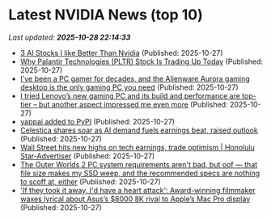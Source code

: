 # Latest NVIDIA News (top 10)
_Last updated: **2025-10-28 22:14:33**_

- [3 AI Stocks I like Better Than Nvidia](https://biztoc.com/x/60e3e27eced96a3d) (Published: 2025-10-27)
- [Why Palantir Technologies (PLTR) Stock Is Trading Up Today](https://finance.yahoo.com/news/why-palantir-technologies-pltr-stock-215047915.html) (Published: 2025-10-27)
- [I've been a PC gamer for decades, and the Alienware Aurora gaming desktop is the only gaming PC you need](https://www.techradar.com/computing/gaming-pcs/alienware-aurora-act1250-gaming-desktop) (Published: 2025-10-27)
- [I tried Lenovo’s new gaming PC and its build and performance are top-tier – but another aspect impressed me even more](https://www.techradar.com/computing/gaming-pcs/lenovo-legion-tower-5-2025) (Published: 2025-10-27)
- [yappai added to PyPI](https://pypi.org/project/yappai/) (Published: 2025-10-27)
- [Celestica shares soar as AI demand fuels earnings beat, raised outlook](https://finance.yahoo.com/news/celestica-shares-soar-ai-demand-212006967.html) (Published: 2025-10-27)
- [Wall Street hits new highs on tech earnings, trade optimism | Honolulu Star-Advertiser](https://www.staradvertiser.com/2025/10/27/breaking-news/wall-street-hits-new-highs-on-tech-earnings-trade-optimism/) (Published: 2025-10-27)
- [The Outer Worlds 2 PC system requirements aren't bad, but oof — that file size makes my SSD weep, and the recommended specs are nothing to scoff at, either](https://www.windowscentral.com/gaming/the-outer-worlds-2-pc-system-requirements-arent-bad-but-oof-that-file-size-makes-my-ssd-weep-and-the-recommended-specs-are-nothing-to-scoff-at-either) (Published: 2025-10-27)
- ['If they took it away, I'd have a heart attack': Award-winning filmmaker waxes lyrical about Asus’s $8000 8K rival to Apple’s Mac Pro display](https://www.techradar.com/pro/if-they-took-it-away-id-have-a-heart-attack-award-winning-filmmaker-is-wax-lyrical-about-asuss-usd8000-8k-rival-apple-mac-pro-display) (Published: 2025-10-27)
